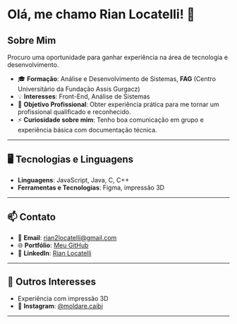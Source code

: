 # Olá, me chamo Rian Locatelli! 👋

## Sobre Mim  
Procuro uma oportunidade para ganhar experiência na área de tecnologia e desenvolvimento.  

- 🎓 **Formação**: Análise e Desenvolvimento de Sistemas, **FAG** (Centro Universitário da Fundação Assis Gurgacz)  
- 💡 **Interesses**: Front-End, Análise de Sistemas  
- 💼 **Objetivo Profissional**: Obter experiência prática para me tornar um profissional qualificado e reconhecido.  
- ⚡ **Curiosidade sobre mim**: Tenho boa comunicação em grupo e experiência básica com documentação técnica.  

---

## 🖥️ Tecnologias e Linguagens  
- **Linguagens**: JavaScript, Java, C, C++  
- **Ferramentas e Tecnologias**: Figma, impressão 3D  

---

## 📫 Contato  
- 📧 **Email**: [rian2locatelli@gmail.com](mailto:rian2locatelli@gmail.com)  
- 🌐 **Portfólio**: [Meu GitHub](https://github.com/rnlcatelli)  
- 💼 **LinkedIn**: [Rian Locatelli](https://www.linkedin.com/in/rian-locatelli-225440275)  

---

## 🌟 Outros Interesses  
- Experiência com impressão 3D  
- 📸 **Instagram**: [@moldare.caibi](https://www.instagram.com/moldare.caibi)  

---
